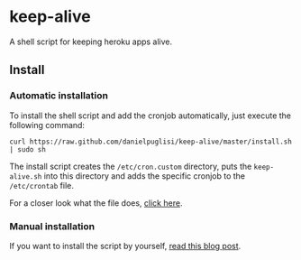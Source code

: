 # keep-alive

A shell script for keeping heroku apps alive.

## Install

### Automatic installation

To install the shell script and add the cronjob automatically, just execute the following command:

    curl https://raw.github.com/danielpuglisi/keep-alive/master/install.sh | sudo sh

The install script creates the `/etc/cron.custom` directory, puts the `keep-alive.sh` into this directory
and adds the specific cronjob to the `/etc/crontab` file.

For a closer look what the file does, [click here](https://github.com/danielpuglisi/keep-alive/blob/master/install.sh).

### Manual installation

If you want to install the script by yourself, [read this blog post](http://danielpuglisi.com/articles/2012/08/keep-your-free-heroku-app-alive.html).
